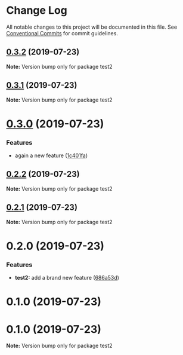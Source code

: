 # Change Log

All notable changes to this project will be documented in this file.
See [Conventional Commits](https://conventionalcommits.org) for commit guidelines.

## [0.3.2](https://github.com/reno-xjb/sandbox/compare/test2@0.3.0...test2@0.3.2) (2019-07-23)

**Note:** Version bump only for package test2





## [0.3.1](https://github.com/reno-xjb/sandbox/compare/test2@0.3.0...test2@0.3.1) (2019-07-23)

**Note:** Version bump only for package test2





# [0.3.0](https://github.com/reno-xjb/sandbox/compare/test2@0.2.2...test2@0.3.0) (2019-07-23)


### Features

* again a new feature ([1c401fa](https://github.com/reno-xjb/sandbox/commit/1c401fa))





## [0.2.2](https://github.com/reno-xjb/sandbox/compare/test2@0.2.1...test2@0.2.2) (2019-07-23)

**Note:** Version bump only for package test2





## [0.2.1](https://github.com/reno-xjb/sandbox/compare/test2@0.2.0...test2@0.2.1) (2019-07-23)

**Note:** Version bump only for package test2





# 0.2.0 (2019-07-23)


### Features

* **test2:** add a brand new feature ([686a53d](https://github.com/reno-xjb/sandbox/commit/686a53d))



# 0.1.0 (2019-07-23)





# 0.1.0 (2019-07-23)

**Note:** Version bump only for package test2
